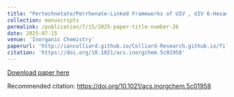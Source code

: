 ```yaml
---
title: "Pertechnetate/Perrhenate-Linked Frameworks of UIV , UIV 6-Hexamer and Uranyl (VI) Building Units"
collection: manuscripts
permalink: /publication/7/15/2025-paper-title-number-26
date: 2025-07-15
venue: 'Inorganic Chemistry'
paperurl: 'http://iancolliard.github.io/Colliard-Research.github.io/files/paper26.pdf'
citation: 'https://doi.org/10.1021/acs.inorgchem.5c01958'
---
```


<a href='http://iancolliard.github.io/Colliard-Research.github.io/files/paper26.pdf'>Download paper here</a>

Recommended citation: https://doi.org/10.1021/acs.inorgchem.5c01958